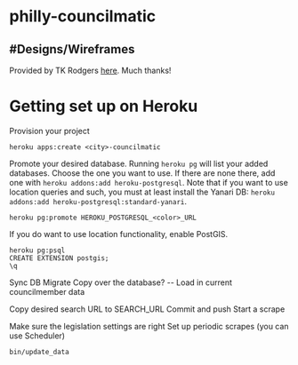 philly-councilmatic
===================

#Designs/Wireframes
-------------------
Provided by TK Rodgers [here](https://docs.google.com/file/d/0B1ikPJfvXCSlYVdmUDNQdmFBSWc/edit?pli=1). Much thanks!


Getting set up on Heroku
========================

Provision your project

    heroku apps:create <city>-councilmatic

Promote your desired database. Running `heroku pg` will list your added
databases. Choose the one you want to use. If there are none there, add
one with `heroku addons:add heroku-postgresql`. Note that if you want to
use location queries and such, you must at least install the Yanari DB:
`heroku addons:add heroku-postgresql:standard-yanari`.

    heroku pg:promote HEROKU_POSTGRESQL_<color>_URL

If you do want to use location functionality, enable PostGIS.

    heroku pg:psql
    CREATE EXTENSION postgis;
    \q

Sync DB
Migrate
Copy over the database?
-- Load in current councilmember data

Copy desired search URL to SEARCH_URL
Commit and push
Start a scrape

Make sure the legislation settings are right
Set up periodic scrapes (you can use Scheduler)

    bin/update_data